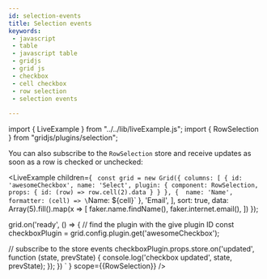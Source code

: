 ```yaml
---
id: selection-events
title: Selection events
keywords:
 - javascript
 - table
 - javascript table
 - gridjs
 - grid js
 - checkbox
 - cell checkbox
 - row selection 
 - selection events
 
---
```


import { LiveExample } from "../../lib/liveExample.js";
import { RowSelection } from "gridjs/plugins/selection";

You can also subscribe to the `RowSelection` store and receive updates as soon as a row is checked or unchecked:

<LiveExample children={
`
const grid = new Grid({
  columns: [
      {
        id: 'awesomeCheckbox',
        name: 'Select',
        plugin: {
          component: RowSelection,
          props: {
            id: (row) => row.cell(2).data
          }
        }
      },
      { 
        name: 'Name',
        formatter: (cell) => \`Name: \${cell}\`
      },
      'Email',
  ],
  sort: true,
  data: Array(5).fill().map(x => [
    faker.name.findName(),
    faker.internet.email(),
  ])
});
  
grid.on('ready', () => {
  // find the plugin with the give plugin ID
  const checkboxPlugin = grid.config.plugin.get('awesomeCheckbox');
  
  // subscribe to the store events
  checkboxPlugin.props.store.on('updated', function (state, prevState) {
    console.log('checkbox updated', state, prevState);
  });
})
`
} scope={{RowSelection}} />
